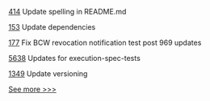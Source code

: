 
[414](https://github.com/hyperledger-labs/weaver-dlt-interoperability/pull/414) Update  spelling in README.md

[153](https://github.com/hyperledger/aries-askar/pull/153) Update dependencies

[177](https://github.com/hyperledger/aries-mobile-test-harness/pull/177) Fix BCW revocation notification test post 969 updates

[5638](https://github.com/hyperledger/besu/pull/5638) Updates for execution-spec-tests

[1349](https://github.com/hyperledger/besu-docs/pull/1349) Update versioning


[See more >>>](https://start-here.hyperledger.org/pull-requests)
